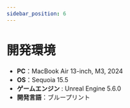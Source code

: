 ```yaml
---
sidebar_position: 6
---
```


# 開発環境

- **PC**：MacBook Air 13-inch, M3, 2024
- **OS**：Sequoia 15.5
- **ゲームエンジン** : Unreal Engine 5.6.0
- **開発言語**：ブループリント